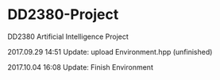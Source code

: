 # DD2380-Project
DD2380 Artificial Intelligence Project

2017.09.29 14:51 Update: upload Environment.hpp (unfinished)

2017.10.04 16:08 Update: Finish Environment
